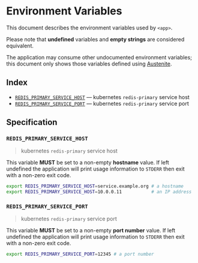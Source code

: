 # Environment Variables

This document describes the environment variables used by `<app>`.

Please note that **undefined** variables and **empty strings** are considered
equivalent.

The application may consume other undocumented environment variables; this
document only shows those variables defined using [Austenite].

[austenite]: https://github.com/ezzatron/austenite

## Index

- [`REDIS_PRIMARY_SERVICE_HOST`](#REDIS_PRIMARY_SERVICE_HOST) — kubernetes `redis-primary` service host
- [`REDIS_PRIMARY_SERVICE_PORT`](#REDIS_PRIMARY_SERVICE_PORT) — kubernetes `redis-primary` service port

## Specification

### `REDIS_PRIMARY_SERVICE_HOST`

> kubernetes `redis-primary` service host

This variable **MUST** be set to a non-empty **hostname** value.
If left undefined the application will print usage information to `STDERR` then
exit with a non-zero exit code.

```sh
export REDIS_PRIMARY_SERVICE_HOST=service.example.org # a hostname
export REDIS_PRIMARY_SERVICE_HOST=10.0.0.11           # an IP address
```

### `REDIS_PRIMARY_SERVICE_PORT`

> kubernetes `redis-primary` service port

This variable **MUST** be set to a non-empty **port number** value.
If left undefined the application will print usage information to `STDERR` then
exit with a non-zero exit code.

```sh
export REDIS_PRIMARY_SERVICE_PORT=12345 # a port number
```
